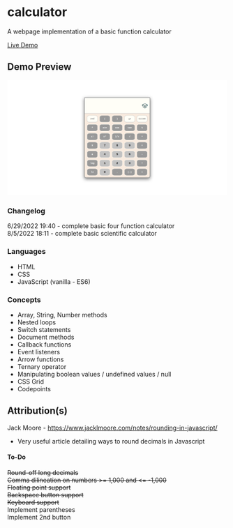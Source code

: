 # calculator
A webpage implementation of a basic function calculator<br>

[Live Demo](https://sorrrb.github.io/calculator/)

## Demo Preview
![Calculator Demo](./resources/calcdemofinal.png)

### Changelog
6/29/2022 19:40 - complete basic four function calculator<br>
8/5/2022 18:11 - complete basic scientific calculator

### Languages
- HTML
- CSS
- JavaScript (vanilla - ES6)

### Concepts
- Array, String, Number methods
- Nested loops
- Switch statements
- Document methods
- Callback functions
- Event listeners
- Arrow functions
- Ternary operator
- Manipulating boolean values / undefined values / null
- CSS Grid
- Codepoints

## Attribution(s)
Jack Moore - https://www.jacklmoore.com/notes/rounding-in-javascript/
- Very useful article detailing ways to round decimals in Javascript

#### To-Do
~~Round-off long decimals~~<br>
~~Comma dilineation on numbers >= 1,000 and <= -1,000~~<br>
~~Floating point support~~<br>
~~Backspace button support~~<br>
~~Keyboard support~~<br>
Implement parentheses<br>
Implement 2nd button<br>